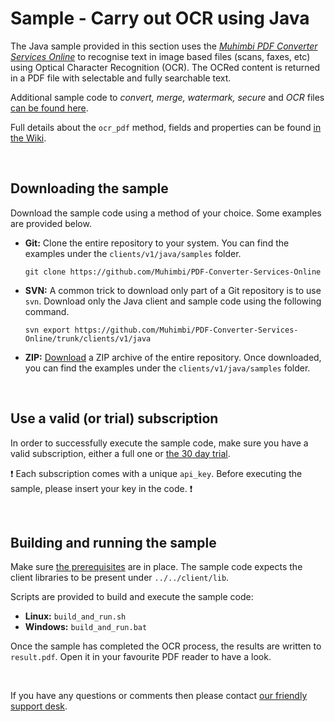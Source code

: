 # Sample - Carry out OCR using Java

The Java sample provided in this section uses the [*Muhimbi PDF Converter Services Online*](https://github.com/Muhimbi/PDF-Converter-Services-Online)  to recognise text in image based files (scans, faxes, etc) using Optical Character Recognition (OCR). The OCRed content is returned in a PDF file with selectable and fully searchable text.

Additional sample code to *convert, merge, watermark, secure* and *OCR* files [can be found here](../).

Full details about the `ocr_pdf` method, fields and properties can be found [in the Wiki](https://github.com/Muhimbi/PDF-Converter-Services-Online/wiki/API:-ocr_pdf).

<br>

## Downloading the sample

Download the sample code using a method of your choice. Some examples are provided below.

- **Git:** Clone the entire repository to your system. You can find the examples under the `clients/v1/java/samples` folder.<br>
   
     `git clone https://github.com/Muhimbi/PDF-Converter-Services-Online`

- **SVN:** A common trick to download only part of a Git repository  is to use `svn`. Download only the Java client and sample code using the following command.<br>

     `svn export https://github.com/Muhimbi/PDF-Converter-Services-Online/trunk/clients/v1/java`

- **ZIP:** [Download](https://github.com/Muhimbi/PDF-Converter-Services-Online/zipball/master/) a ZIP archive of the entire repository. Once downloaded, you can find the examples under the `clients/v1/java/samples` folder.

<br>

## Use a valid (or trial) subscription

In order to successfully execute the sample code, make sure you have a valid subscription, either a full one or [the 30 day trial](https://support.muhimbi.com/hc/en-us/articles/115002816048-Getting-started-with-the-PDF-Converter-Services-Online).

:exclamation: Each subscription comes with a unique `api_key`. Before executing the sample, please insert your key in the code. :exclamation:


<br>

## Building and running the sample

Make sure [the prerequisites](https://github.com/Muhimbi/PDF-Converter-Services-Online/tree/master/clients/v1/java#prerequisites) are in place. The sample code expects the client libraries to be present under `../../client/lib`.

Scripts are provided to build and execute the sample code:
- **Linux:** `build_and_run.sh`
- **Windows:** `build_and_run.bat`

Once the sample has completed the OCR process, the results are written to `result.pdf`. Open it in your favourite PDF reader to have a look.

<br>

If you have any questions or comments then please contact [our friendly support desk](http://www.muhimbi-online.com/contact).

